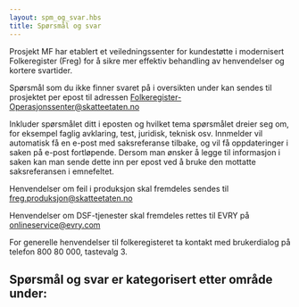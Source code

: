 ```yaml
---
layout: spm_og_svar.hbs
title: Spørsmål og svar
---
```


Prosjekt MF har etablert et veiledningssenter for kundestøtte i modernisert Folkeregister (Freg) for å sikre mer effektiv behandling av henvendelser og kortere svartider. 

Spørsmål som du ikke finner svaret på i oversikten under kan sendes til prosjektet per epost til adressen Folkeregister-Operasjonssenter@skatteetaten.no

Inkluder spørsmålet ditt i eposten og hvilket tema spørsmålet dreier seg om, for eksempel faglig avklaring, test, juridisk, teknisk osv. Innmelder vil automatisk få en e-post med saksreferanse tilbake, og vil få oppdateringer i saken på e-post fortløpende. Dersom man ønsker å legge til informasjon i saken kan man sende dette inn per epost ved å bruke den mottatte saksreferansen i emnefeltet. 

Henvendelser om feil i produksjon skal fremdeles sendes til freg.produksjon@skatteetaten.no

Henvendelser om DSF-tjenester skal fremdeles rettes til EVRY på onlineservice@evry.com

For generelle henvendelser til folkeregisteret ta kontakt med brukerdialog på telefon 800 80 000, tastevalg 3.


## Spørsmål og svar er kategorisert etter område under:


